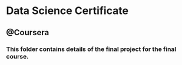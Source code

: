 # Data Science Certificate
## @Coursera

### This folder contains details of the final project for the final course.